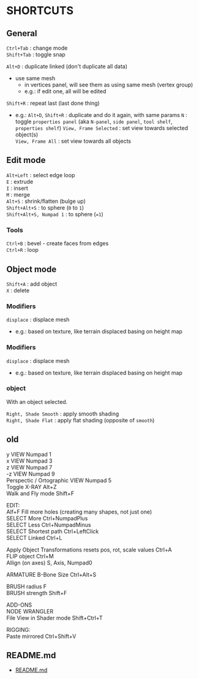# SHORTCUTS  
  
## General

`Ctrl+Tab` : change mode  
`Shift+Tab` : toggle snap  

`Alt+D` : duplicate linked (don't duplicate all data)  
*	use same mesh
	*	in vertices panel, will see them as using same mesh (vertex group)
	*	e.g.: if edit one, all will be edited
	
`Shift+R` : repeat last (last done thing)

*	e.g.: `Alt+D`, `Shift+R` : duplicate and do it again, with same params
`N` : toggle `properties panel` (aka `N-panel`, `side panel`, `tool shelf`, `properties shelf`)
`View, Frame Selected` : set view towards selected object(s)  
`View, Frame All` : set view towards all objects  


## Edit mode

`Alt+Left` : select edge loop  
`E` : extrude  
`I` : insert  
`M` : merge  
`Alt+S` : shrink/flatten (bulge up)  
`Shift+Alt+S` : to sphere (`0` to `1`)  
`Shift+Alt+S, Numpad 1` : to sphere (`=1`)  


### Tools

`Ctrl+B` : bevel - create faces from edges  
`Ctrl+R` : loop  

## Object mode

`Shift+A` : add object  
`X` : delete  

### Modifiers

`displace` : displace mesh
*	e.g.: based on texture, like terrain displaced basing on height map

### Modifiers

`displace` : displace mesh
*	e.g.: based on texture, like terrain displaced basing on height map

### object

With an object selected.  

`Right, Shade Smooth` : apply smooth shading  
`Right, Shade Flat` : apply flat shading (opposite of `smooth`)  

## old

y VIEW		Numpad 1  
x VIEW		Numpad 3  
z VIEW		Numpad 7  
-z VIEW		Numpad 9  
Perspectic / Ortographic VIEW		Numpad 5  
Toggle X-RAY		Alt+Z  
Walk and Fly mode		Shift+F  
		  
EDIT:		  
Alf+F		Fill more holes (creating many shapes, not just one)  
SELECT More		Ctrl+NumpadPlus  
SELECT Less		Ctrl+NumpadMinus  
SELECT Shortest path		Ctrl+LeftClick  
SELECT Linked		Ctrl+L  
		  
Apply Object Transformations	resets pos, rot, scale values	Ctrl+A  
FLIP object		Ctrl+M  
Allign (on axes)		S, Axis, Numpad0  
		  
ARMATURE B-Bone Size		Ctrl+Alt+S  
		  
BRUSH radius		F  
BRUSH strength		Shift+F  
		  
ADD-ONS		  
NODE WRANGLER		  
File View	in Shader mode	Shift+Ctrl+T  
		  
RIGGING:		  
Paste mirrored		Ctrl+Shift+V  

## README.md  
*	[README.md](./README.md)  

